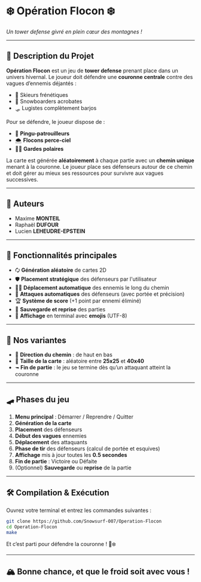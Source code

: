 # ❄️ **Opération Flocon** ❄️

*Un tower defense givré en plein cœur des montagnes !*

---

## 🎯 **Description du Projet**

**Opération Flocon** est un jeu de **tower defense** prenant place dans un univers hivernal. Le joueur doit défendre une **couronne centrale** contre des vagues d’ennemis déjantés :

* 🍿 Skieurs frénétiques
* 🎾 Snowboarders acrobates
* 🛷 Lugistes complètement barjos

Pour se défendre, le joueur dispose de :

* 🐧 **Pingu-patrouilleurs**
* 🌨️ **Flocons perce-ciel**
* 🐻‍❄️ **Gardes polaires**

La carte est générée **aléatoirement** à chaque partie avec un **chemin unique** menant à la couronne. Le joueur place ses défenseurs autour de ce chemin et doit gérer au mieux ses ressources pour survivre aux vagues successives.

---

## 👥 **Auteurs**

* Maxime **MONTEIL**
* Raphaël **DUFOUR**
* Lucien **LEHEUDRE-EPSTEIN**

---

## 🚀 **Fonctionnalités principales**

* 🗘️ **Génération aléatoire** de cartes 2D
* 🛡️ **Placement stratégique** des défenseurs par l'utilisateur
* 🏃‍♂️ **Déplacement automatique** des ennemis le long du chemin
* 🎯 **Attaques automatiques** des défenseurs (avec portée et précision)
* 🏆 **Système de score** (+1 point par ennemi éliminé)
* 📀 **Sauvegarde et reprise** des parties
* 🎨 **Affichage** en terminal avec **emojis** (UTF-8)

---

## 🌟 **Nos variantes**

* 📍 **Direction du chemin** : de haut en bas
* 📏 **Taille de la carte** : aléatoire entre **25x25** et **40x40**
* 🖚️ **Fin de partie** : le jeu se termine dès qu’un attaquant atteint la couronne

---

## 🛹️ **Phases du jeu**

1. **Menu principal** : Démarrer / Reprendre / Quitter
2. **Génération de la carte**
3. **Placement** des défenseurs
4. **Début des vagues** ennemies
5. **Déplacement** des attaquants
6. **Phase de tir** des défenseurs (calcul de portée et esquives)
7. **Affichage** mis à jour toutes les **0.5 secondes**
8. **Fin de partie** : Victoire ou Défaite
9. (Optionnel) **Sauvegarde** ou **reprise** de la partie

---

## 🛠️ **Compilation & Exécution**

Ouvrez votre terminal et entrez les commandes suivantes :

```bash
git clone https://github.com/Snowsurf-007/Operation-Flocon
cd Operation-Flocon
make
```

Et c’est parti pour défendre la couronne ! 👑❄️

---

## 🏔️ **Bonne chance, et que le froid soit avec vous !**
